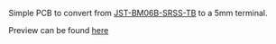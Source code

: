 Simple PCB to convert from [JST-BM06B-SRSS-TB](https://www.digikey.com/OrderHistory/ReviewOrder/9910000352694747) to a 5mm terminal.

Preview can be found [here](https://kicanvas.org/?github=https%3A%2F%2Fgithub.com%2FAlistairKeiller%2FLidar-Power-Adapter)